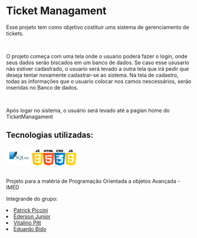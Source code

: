 <h1>Ticket Managament</h1>
<p>Esse projeto tem como objetivo costituir ums sistema de gerenciamento de tickets.</p><br>
<p>O projeto começa com uma tela onde o usuario poderá fazer o login, onde seus dados serão biscados em um banco de dados. Se caso esse ususario não estiver cadastrado, o usuario será levado a outra tela que irá pedir que deseja tentar novamente cadastrar-se ao sistema. Na tela de cadastro, todas as informações que o usuario colocar nos camos nescessários, serão inseridas no Banco de dados. </p> <br>
<p>Após logar no sistema, o usuário será levado até a pagian home do TicketManagament</p>
<h2>Tecnologias utilizadas:</h2>
<img src="https://github.com/PatrickPiccini/TicketManagament/blob/main/Icons/pngegg.png" width="70px" alt="SQLite"><img src="https://github.com/PatrickPiccini/TicketManagament/blob/main/Icons/JavaScript.png" width="30"  alt=""><img src="https://github.com/PatrickPiccini/TicketManagament/blob/main/Icons/Html%205.png"  width="30"  alt=""><img src="https://github.com/PatrickPiccini/TicketManagament/blob/main/Icons/Css3.png" width="30"  alt=""><img src="https://github.com/PatrickPiccini/TicketManagament/blob/main/Icons/JavaScript.png" width="30" alt="">
<br><br>
<p>Projeto para a matéria de Programação Orientada a objetos Avançada - IMED</p>
<p>Integrande do grupo:</p>
<nav>
    <li><a href="https://github.com/PatrickPiccini">Patrick Piccini</a></li>
    <li><a href="https://github.com/Dunkode">Éderson Junior</a></li>
    <li><a href="https://github.com/VitalinoPitt">Vitalino Pitt</a></li>
    <li><a href="https://github.com/b1d0ws">Eduardo Bido</a></li>
</nav>
